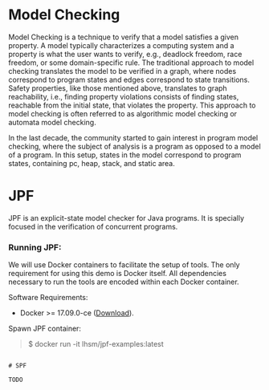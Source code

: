# Model Checking

Model Checking is a technique to verify that a model satisfies a given property. A model typically characterizes a computing system and a property is what the user wants to verify, e.g., deadlock freedom, race freedom, or some domain-specific rule. The traditional approach to model checking translates the model to be verified in a graph, where nodes correspond to program states and edges correspond to state transitions. Safety properties, like those mentioned above, translates to graph reachability, i.e., finding property violations consists of finding states, reachable from the initial state, that violates the property. This approach to model checking is often referred to as algorithmic model checking or automata model checking. 

In the last decade, the community started to gain interest in program model checking, where the subject of analysis is a program as opposed to a model of a program. In this setup, states in the model correspond to program states, containing pc, heap, stack, and static area. 

# JPF

JPF is an explicit-state model checker for Java programs.  It is specially focused in the verification of concurrent programs.

### Running JPF:

We will use Docker containers to facilitate the setup of tools.  The only requirement for using this demo is Docker itself.  All dependencies necessary to run the tools are encoded within each Docker container.

Software Requirements:
- Docker >= 17.09.0-ce ([Download](https://store.docker.com/search?offering=enterprise&type=edition)).

Spawn JPF container:
> $ docker run -it lhsm/jpf-examples:latest

```

# SPF

TODO
